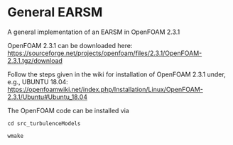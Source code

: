 # General EARSM

A general implementation of an EARSM in OpenFOAM 2.3.1



OpenFOAM 2.3.1 can be downloaded here: 
https://sourceforge.net/projects/openfoam/files/2.3.1/OpenFOAM-2.3.1.tgz/download 

Follow the steps given in the wiki for installation of OpenFOAM 2.3.1 under, e.g., UBUNTU 18.04:
https://openfoamwiki.net/index.php/Installation/Linux/OpenFOAM-2.3.1/Ubuntu#Ubuntu_18.04


The OpenFOAM code can be installed via 

`cd src_turbulenceModels`

`wmake`
